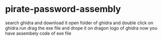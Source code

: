 # pirate-password-assembly
search ghidra and download it
open folder of ghidra and double click on ghidra.run
drag the exe file and drope it on dragon logo of ghidra 
now you have assembely code of exe file 
